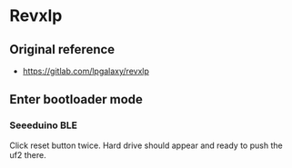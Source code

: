 # Revxlp

## Original reference
- https://gitlab.com/lpgalaxy/revxlp

## Enter bootloader mode

### Seeeduino BLE
Click reset button twice. Hard drive should appear and ready to push the uf2 there.
